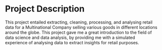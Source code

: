 # Project Description
This project entailed extracting, cleaning, processing, and analysing retail data for a Multinational Company selling various goods in different locations around the globe.
This project gave me a great introduction to the field of data science and data analysis, by providing me with a simulated experience of analysing data to extract insights for retail purposes.

